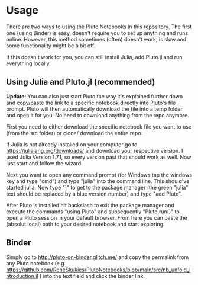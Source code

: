 # Usage
There are two ways to using the Pluto Notebooks in this repository.
The first one (using Binder) is easy, doesn't require you to set up anything and runs online. However, this method sometimes (often) doesn't work, is slow and some functionality might be a bit off.

If this doesn't work for you, you can still install Julia, add Pluto.jl and run everything locally.

## Using Julia and Pluto.jl (recommended)

**Update:** You can also just start Pluto the way it's explained further down and copy/paste the link to a specific notebook directly into Pluto's file prompt. Pluto will then automatically download the file into a temp folder and open it for you! No need to download anything from the repo anymore.

First you need to either download the specific notebook file you want to use (from the src folder) or clone/ download the entire repo.

If Julia is not already installed on your computer go to https://julialang.org/downloads/ and download your respective version. I used Julia Version 1.7.1, so every version past that should work as well. Now just start and follow the wizard.

Next you want to open any command prompt (for Windows tap the windows key and type "cmd") and type "julia" into the command line. This should've started julia. Now type "]" to get to the package manager (the green "julia" text should be replaced by a blue version number) and type "add Pluto".

After Pluto is installed hit backslash to exit the package manager and execute the commands "using Pluto" and subsequently "Pluto.run()" to open a Pluto session in your default browser. From here you can paste the (absolut local) path to your desired notebook and start exploring.

## Binder
Simply go to http://pluto-on-binder.glitch.me/ and copy the permalink from any Pluto notebook (e.g. https://github.com/ReneSkukies/PlutoNotebooks/blob/main/src/nb_unfold_introduction.jl ) into the text field and click the binder link.
